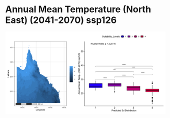 # Annual Mean Temperature (North East) (2041-2070) ssp126
![image info](../../Analysis_Plots/North_East_Extent_OnlyEnvs/Annual_Mean_Temp_NE_4170_126.png)